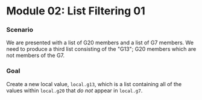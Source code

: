 # Module 02: List Filtering 01

### Scenario

We are presented with a list of G20 members and a list of G7 members. We need to produce a third list consisting of the "G13"; G20 members which are not members of the G7.

### Goal

Create a new local value, `local.g13`, which is a list containing all of the values within `local.g20` that *do not* appear in `local.g7`.